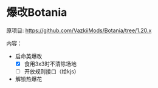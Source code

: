 # 爆改Botania

原项目: https://github.com/VazkiiMods/Botania/tree/1.20.x

内容：
- 启命英爆改
    - [x] 食用3x3时不清除场地
    - [ ] 开放规则接口（给kjs）
- 解锁热爆花